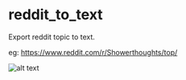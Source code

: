 # reddit_to_text

Export reddit topic to text.

eg: https://www.reddit.com/r/Showerthoughts/top/

![alt text](http://68.media.tumblr.com/01ae82d9208e02a01f84ce89c1dac930/tumblr_inline_on6izmE33G1rnmfxf_500.png)

